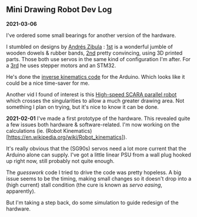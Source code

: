 ## Mini Drawing Robot Dev Log

**2021-03-06**

I've ordered some small bearings for  another version of the hardware.

I stumbled on designs by [Andrés Zibula](https://andres-zibula.github.io/) : [1st](https://www.youtube.com/watch?v=B5Zup7bcReA) is a wonderful jumble of wooden dowels & rubber bands, [2nd](https://www.youtube.com/watch?v=a46DMy_3xc4) pretty convincing, using 3D printed parts. Those both use servos in the same kind of configuration I'm after. For a [3rd](https://www.youtube.com/watch?v=4yyozFsPI_I) he uses stepper motors and an STM32.

He's done the [inverse kinematics code](https://github.com/andres-zibula/Parallel-SCARA-Plotter-v2) for the Arduino. Which looks like it could be a nice time-saver for me.

Another vid I found of interest is this [High-speed SCARA parallel robot](https://www.youtube.com/watch?v=R_AIzCTYBNs) which crosses the singularities to allow a much greater drawing area. Not something I plan on trying, but it's nice to know it can be done.


**2021-02-01** I've made a first prototype of the hardware. This revealed quite a few issues both hardware & software-related. I'm now working on the calculations (ie. (Robot Kinematics)[https://en.wikipedia.org/wiki/Robot_kinematics]).

It's really obvious that the (SG90s) servos need a lot more current that the Arduino alone can supply. I've got a little linear PSU from a wall plug hooked up right now, still probably not quite enough.

The *guesswork* code I tried to drive the code was pretty hopeless. A big issue seems to be the timing, making small changes so it doesn't drop into a (high current) stall condition (the cure is known as *servo easing*, apparently).

But I'm taking a step back, do some simulation to guide redesign of the hardware.

